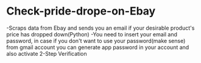 # Check-pride-drope-on-Ebay
-Scraps data from Ebay and sends you an email if your desirable product's price has dropped down(Python)
-You need to insert your email and password, in case if you don't want to use your password(make sense) from gmail account you can generate app password in your account and also activate 2-Step Verification 
